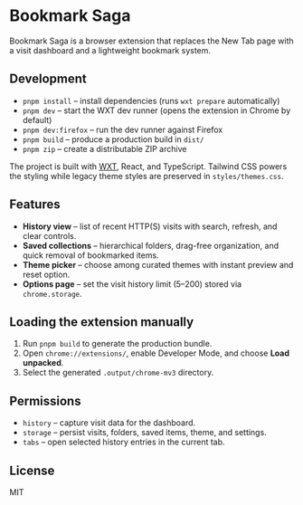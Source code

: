 # Bookmark Saga

Bookmark Saga is a browser extension that replaces the New Tab page with a visit dashboard and a lightweight bookmark system.

## Development

- `pnpm install` – install dependencies (runs `wxt prepare` automatically)
- `pnpm dev` – start the WXT dev runner (opens the extension in Chrome by default)
- `pnpm dev:firefox` – run the dev runner against Firefox
- `pnpm build` – produce a production build in `dist/`
- `pnpm zip` – create a distributable ZIP archive

The project is built with [WXT](https://wxt.dev), React, and TypeScript. Tailwind CSS powers the styling while legacy theme styles are preserved in `styles/themes.css`.

## Features

- **History view** – list of recent HTTP(S) visits with search, refresh, and clear controls.
- **Saved collections** – hierarchical folders, drag-free organization, and quick removal of bookmarked items.
- **Theme picker** – choose among curated themes with instant preview and reset option.
- **Options page** – set the visit history limit (5–200) stored via `chrome.storage`.

## Loading the extension manually

1. Run `pnpm build` to generate the production bundle.
2. Open `chrome://extensions/`, enable Developer Mode, and choose **Load unpacked**.
3. Select the generated `.output/chrome-mv3` directory.

## Permissions

- `history` – capture visit data for the dashboard.
- `storage` – persist visits, folders, saved items, theme, and settings.
- `tabs` – open selected history entries in the current tab.

## License

MIT
